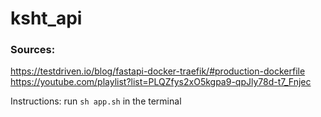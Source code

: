 # ksht_api
 
### Sources:
https://testdriven.io/blog/fastapi-docker-traefik/#production-dockerfile
https://youtube.com/playlist?list=PLQZfys2xO5kgpa9-qpJly78d-t7_Fnjec


Instructions:
run `sh app.sh` in the terminal 

